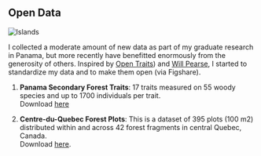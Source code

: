 ## Open Data  
![Islands](/images/ElJiral_paisaje_b_w3.png)  

I collected a moderate amount of new data as part of my graduate research in Panama, but more recently 
have benefitted enormously from the generosity of others. Inspired by 
[Open Traits](https://opentraits.org)) and [Will Pearse](http://pearselab.com/), I started to 
standardize my data and to make them open (via Figshare).   

1. __Panama Secondary Forest Traits__: 17 traits measured on 55 woody species and up to 1700 individuals per trait.  
   Download [here](https://figshare.com/articles/Functional_Leaf_Traits_55_spp_in_central_Panama_/1402253)    
   
2. __Centre-du-Quebec Forest Plots__: This is a dataset of 395 plots (100 m2) distributed within and across 42 forest fragments in central Quebec, Canada.  
   Download [here](https://figshare.com/articles/Centre_du_Quebec_Forest_Plots/10325681).

